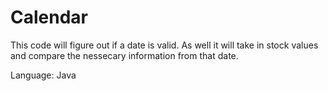 # Calendar

This code will figure out if a date is valid.
As well it will take in stock values and compare the nessecary information from that date.

Language: Java

